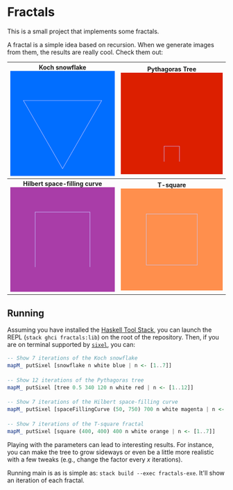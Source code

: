 # Fractals

This is a small project that implements some fractals.

A fractal is a simple idea based on recursion. When we generate images from them, the results are really cool. Check them out:

| **Koch snowflake** ![Koch snowflake](gifs/snowflake.gif) | **Pythagoras Tree** ![Pythagoras tree](gifs/tree.gif) |
|:-----------------------:|:------------------:|
| **Hilbert space-filling curve** ![Hilbert space-filling curve](gifs/curve.gif) | **T-square** ![T-square](gifs/square.gif) |

## Running

Assuming you have installed the [Haskell Tool Stack](https://docs.haskellstack.org/en/stable/README/), you can launch the REPL (`stack ghci fractals:lib`) on the root of the repository. Then, if you are on terminal supported by [`sixel`](https://hackage.haskell.org/package/sixel), you can:

```haskell
-- Show 7 iterations of the Koch snowflake
mapM_ putSixel [snowflake n white blue | n <- [1..7]]

-- Show 12 iterations of the Pythagoras tree
mapM_ putSixel [tree 0.5 340 120 n white red | n <- [1..12]]

-- Show 7 iterations of the Hilbert space-filling curve
mapM_ putSixel [spaceFillingCurve (50, 750) 700 n white magenta | n <- [1..7]]

-- Show 7 iterations of the T-square fractal
mapM_ putSixel [square (400, 400) 400 n white orange | n <- [1..7]]
```

Playing with the parameters can lead to interesting results. For instance, you can make the tree to grow sideways or even be a little more realistic with a few tweaks (e.g., change the factor every _x_ iterations).

Running main is as is simple as: `stack build --exec fractals-exe`. It'll show an iteration of each fractal.
